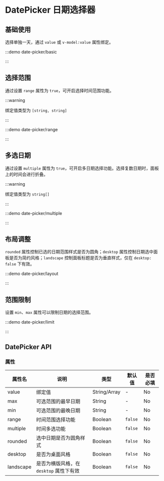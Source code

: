 # DatePicker 日期选择器

## 基础使用

选择单独一天，通过 `value` 或 `v-model:value` 属性绑定。

:::demo date-picker/basic

:::

## 选择范围

通过设置 `range` 属性为 `true`，可开启选择时间范围功能。

:::warning

绑定值类型为 `[string, string]`

:::

:::demo date-picker/range

:::

## 多选日期

通过设置 `multiple` 属性为 `true`，可开启多日期选择功能。选择复数日期时，面板上的时间会进行折叠。

:::warning

绑定值类型为 `string[]`

:::

:::demo date-picker/multiple

:::

## 布局调整

`rounded` 属性控制已选的日期范围样式是否为圆角；`desktop` 属性控制日期选中面板是否为简约风格；`landscape` 控制面板标题是否为垂直样式，仅在 `desktop: false` 下有效。

:::demo date-picker/layout

:::

## 范围限制

设置 `min`、`max` 属性可以限制日期的选择范围。

:::demo date-picker/limit

:::

## DatePicker API

### 属性

| 属性名    | 说明                                    | 类型         | 默认值  | 是否必填 |
| --------- | --------------------------------------- | ------------ | ------- | -------- |
| value     | 绑定值                                  | String/Array | -       | No       |
| max       | 可选范围的最早日期                      | String       | -       | No       |
| min       | 可选范围的最晚日期                      | String       | -       | No       |
| range     | 时间范围选择功能                        | Boolean      | `false` | No       |
| multiple  | 时间多选功能                            | Boolean      | `false` | No       |
| rounded   | 选中日期是否为圆角样式                  | Boolean      | `false` | No       |
| desktop   | 是否为桌面风格                          | Boolean      | `false` | No       |
| landscape | 是否为横版风格，在 `desktop` 属性下有效 | Boolean      | `false` | No       |
